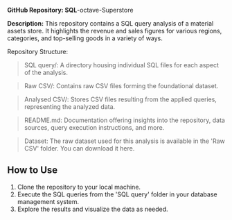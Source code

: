**GitHub Repository: SQL**-octave-Superstore

**Description:** This repository contains a SQL query analysis of a material assets store. It highlights the revenue and sales figures for various regions, categories, and top-selling goods in a variety of ways.

Repository Structure:

>SQL query/: A directory housing individual SQL files for each aspect of the analysis.

>Raw CSV/: Contains raw CSV files forming the foundational dataset.

>Analysed CSV/: Stores CSV files resulting from the applied queries, representing the analyzed data.

>README.md: Documentation offering insights into the repository, data sources, query execution instructions, and more.

>Dataset: The raw dataset used for this analysis is available in the 'Raw CSV' folder. You can download it here.  

## How to Use  
1. Clone the repository to your local machine.  
2. Execute the SQL queries from the 'SQL query' folder in your database management system.  
3. Explore the results and visualize the data as needed.  
